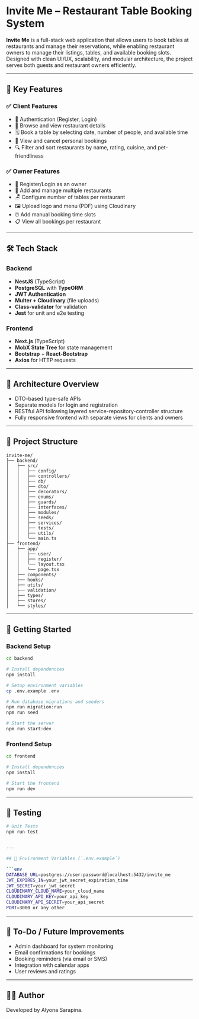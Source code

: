# Invite Me – Restaurant Table Booking System

**Invite Me** is a full-stack web application that allows users to book tables at restaurants and manage their reservations, while enabling restaurant owners to manage their listings, tables, and available booking slots. Designed with clean UI/UX, scalability, and modular architecture, the project serves both guests and restaurant owners efficiently.

---

## 🌟 Key Features

### ✅ Client Features

- 🔐 Authentication (Register, Login)
- 📖 Browse and view restaurant details
- 🗓️ Book a table by selecting date, number of people, and available time
- 🧾 View and cancel personal bookings
- 🔍 Filter and sort restaurants by name, rating, cuisine, and pet-friendliness

### ✅ Owner Features

- 🔐 Register/Login as an owner
- 🏪 Add and manage multiple restaurants
- 🪑 Configure number of tables per restaurant
- 🖼 Upload logo and menu (PDF) using Cloudinary
- ⏰ Add manual booking time slots
- 📋 View all bookings per restaurant

---

## 🛠 Tech Stack

### Backend

- **NestJS** (TypeScript)
- **PostgreSQL** with **TypeORM**
- **JWT Authentication**
- **Multer + Cloudinary** (file uploads)
- **Class-validator** for validation
- **Jest** for unit and e2e testing

### Frontend

- **Next.js** (TypeScript)
- **MobX State Tree** for state management
- **Bootstrap** + **React-Bootstrap**
- **Axios** for HTTP requests

---

## 🧩 Architecture Overview

- DTO-based type-safe APIs
- Separate models for login and registration
- RESTful API following layered service-repository-controller structure
- Fully responsive frontend with separate views for clients and owners

---

## 📁 Project Structure

```
invite-me/
├── backend/
│   ├── src/
│   │   ├── config/
│   │   ├── controllers/
│   │   ├── db/
│   │   ├── dto/
│   │   ├── decorators/
│   │   ├── enums/
│   │   ├── guards/
│   │   ├── interfaces/
│   │   ├── modules/
│   │   ├── seeds/
│   │   ├── services/
│   │   ├── tests/
│   │   ├── utils/
│   │   └── main.ts
├── frontend/
│   ├── app/
│   │   ├── user/
│   │   ├── register/
│   │   └── layout.tsx
│   │   └── page.tsx
│   ├── components/
│   ├── hooks/
│   ├── utils/
│   ├── validation/
│   ├── types/
│   ├── stores/
│   └── styles/
```

---

## 🚀 Getting Started

### Backend Setup

```bash
cd backend

# Install dependencies
npm install

# Setup environment variables
cp .env.example .env

# Run database migrations and seeders
npm run migration:run
npm run seed

# Start the server
npm run start:dev
```

### Frontend Setup

```bash
cd frontend

# Install dependencies
npm install

# Start the frontend
npm run dev
```

---

## 🧪 Testing

````bash
# Unit Tests
npm run test


---

## 🔐 Environment Variables (`.env.example`)

```env
DATABASE_URL=postgres://user:password@localhost:5432/invite_me
JWT_EXPIRES_IN=your_jwt_secret_expiration_time
JWT_SECRET=your_jwt_secret
CLOUDINARY_CLOUD_NAME=your_cloud_name
CLOUDINARY_API_KEY=your_api_key
CLOUDINARY_API_SECRET=your_api_secret
PORT=3000 or any other
````

---

## 📌 To-Do / Future Improvements

- Admin dashboard for system monitoring
- Email confirmations for bookings
- Booking reminders (via email or SMS)
- Integration with calendar apps
- User reviews and ratings

---

## 👨‍💻 Author

Developed by Alyona Sarapina.
